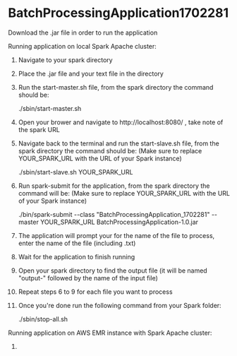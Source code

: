 # BatchProcessingApplication1702281

Download the .jar file in order to run the application

Running application on local Spark Apache cluster:

1. Navigate to your spark directory
2. Place the .jar file and your text file in the directory
3. Run the start-master.sh file, from the spark directory the command should be: 

      ./sbin/start-master.sh
      
4. Open your brower and navigate to http://localhost:8080/ , take note of the spark URL
5. Navigate back to the terminal and run the start-slave.sh file, from the spark directory the command should be: (Make sure to replace YOUR_SPARK_URL with the URL of your Spark instance)

      ./sbin/start-slave.sh YOUR_SPARK_URL 

6. Run spark-submit for the application, from the spark directory the command will be: (Make sure to replace YOUR_SPARK_URL with the URL of your Spark instance)

      ./bin/spark-submit --class "BatchProcessingApplication_1702281" --master YOUR_SPARK_URL BatchProcessingApplication-1.0.jar
  
7. The application will prompt your for the name of the file to process, enter the name of the file (including .txt)
8. Wait for the application to finish running
9. Open your spark directory to find the output file (it will be named "output-" followed by the name of the input file)
10. Repeat steps 6 to 9 for each file you want to process
11. Once you're done run the following command from your Spark folder:

      ./sbin/stop-all.sh

Running application on AWS EMR instance with Spark Apache cluster:

1.
